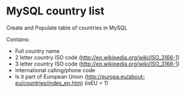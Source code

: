 MySQL country list
==================

Create and Populate table of countries in MySQL

Contains:
- Full country name
- 2 letter country ISO code (http://en.wikipedia.org/wiki/ISO_3166-1)
- 3 letter country ISO code (http://en.wikipedia.org/wiki/ISO_3166-1)
- International calling/phone code
- Is it part of European Union (http://europa.eu/about-eu/countries/index_en.htm) (isEU = 1)